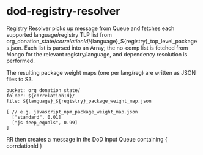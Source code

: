 # dod-registry-resolver

Registry Resolver picks up message from Queue and fetches each supported language/registry TLP list from org_donation_state/${correlationId}/${language}_${registry}_top_level_packages.json. Each list is parsed into an Array; the no-comp list is fetched from Mongo for the relevant registry/language, and dependency resolution is performed.

The resulting package weight maps (one per lang/reg) are written as JSON files to S3.

```
bucket: org_donation_state/
folder: ${correlationId}/
file: ${language}_${registry}_package_weight_map.json

[ // e.g. javascript_npm_package_weight_map.json
  ["standard", 0.01]
  ["js-deep_equals", 0.99]
]
```

RR then creates a message in the DoD Input Queue containing { correlationId }
